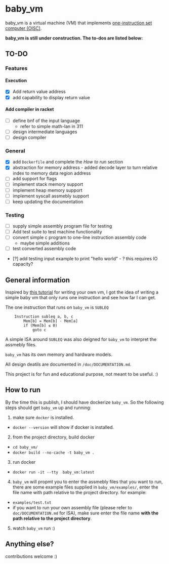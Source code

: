 # baby_vm
baby_vm is a virtual machine (VM) that implements [one-instruction set computer (OISC)](https://en.wikipedia.org/wiki/One-instruction_set_computer).

**baby_vm is still under construction. The to-dos are listed below:**

## TO-DO
### Features 
#### Execution
- [x] Add return value address
- [x] add capability to display return value
#### Add compiler in racket
- [ ] define bnf of the input language
    - refer to simple math-lan in 311
- [ ] design intermediate languages
- [ ] design compiler
### General
- [x] add `Dockerfile` and complete the *How to run* section
- [x] abstraction for memory address - added decode layer to turn relative index to memory data region address
- [ ] add support for flags 
- [ ] implement stack memory support
- [ ] implement heap memory support
- [ ] implement syscall assmebly support
- [ ] keep updating the documentation
### Testing 
- [ ] supply simple assembly program file for testing
- [ ] Add test suite to test machine functionality
- [ ] convert simple c program to one-line instruction assembly code
    - maybe simple additions 
- [ ] test converted assembly code
- [?] add testing input example to print "hello world" - ? this requires IO capacity? 


## General information
Inspired by [this tutorial](https://justinmeiners.github.io/lc3-vm/) for writing your own vm, I got the idea of writing a simple baby vm that only runs one instruction and see how far I can get.

The one instruction that runs on `baby_vm` is `SUBLEQ`
```
    Instruction subleq a, b, c
        Mem[b] = Mem[b] - Mem[a]
        if (Mem[b] ≤ 0)
            goto c
```

A simple ISA around `SUBLEQ` was also deigned for `baby_vm` to interpret the assmebly files.

`baby_vm` has its own memory and hardware models.

All design deatils are documented in `/doc/DOCUMENTATION.md`.

This project is for fun and educational purpose, not meant to be useful. :)

## How to run

By the time this is publish, I should have dockerize `baby_vm`. So the following steps should get `baby_vm` up and running:

1) make sure `docker` is installed.
* `docker --version` will show if docker is installed.

2) from the project directory, build docker
* `cd baby_vm/`
* `docker build --no-cache -t baby_vm .`

3) run docker
* `docker run -it --tty  baby_vm:latest`

4) `baby_vm` will propmt you to enter the assmebly files that you want to run, there are some example files supplied in `baby_vm/examples/`, enter the file name with path relative to the project directory. for example:
* `examples/test.txt`
* if you want to run your own assembly file (please refer to `doc/DOCUMENTATION.md` for ISA), make sure enter the file name **with the path relative to the project directory**.

5) watch `baby_vm` run :)

## Anything else?

contributions welcome :)
